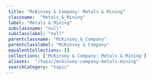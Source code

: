 ```yaml
--- 
 title: "McKinsey & Company: Metals & Mining" 
 classname:  "Metals_&_Mining" 
 label: "Metals & Mining" 
 subclassname: "null" 
 subclasslabel: "null" 
 parentclassname: "McKinsey_&_Company" 
 parentclasslabel: "McKinsey & Company" 
 equalentCollections: [] 
 collections: ['McKinsey & Company: Metals & Mining']
 aliases:  "/topic/mckinsey-company-metals-mining"  
 searchCategory: "topic" 
---
```

